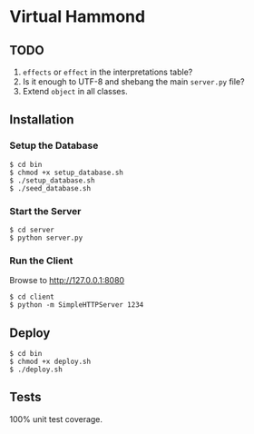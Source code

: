 # Virtual Hammond

## TODO

1. `effects` or `effect` in the interpretations table?
2. Is it enough to UTF-8 and shebang the main `server.py` file?
3. Extend `object` in all classes.

## Installation

### Setup the Database

```
$ cd bin
$ chmod +x setup_database.sh
$ ./setup_database.sh
$ ./seed_database.sh
```

### Start the Server

```
$ cd server
$ python server.py
```

### Run the Client

Browse to http://127.0.0.1:8080

```shell
$ cd client
$ python -m SimpleHTTPServer 1234
```

## Deploy

```
$ cd bin
$ chmod +x deploy.sh
$ ./deploy.sh
```

## Tests

100% unit test coverage.
